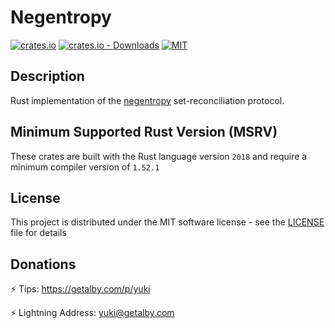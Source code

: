 # Negentropy

[![crates.io](https://img.shields.io/crates/v/negentropy.svg)](https://crates.io/crates/negentropy)
[![crates.io - Downloads](https://img.shields.io/crates/d/negentropy)](https://crates.io/crates/negentropy)
[![MIT](https://img.shields.io/crates/l/negentropy.svg)](./LICENSE)

## Description

Rust implementation of the [negentropy](https://github.com/hoytech/negentropy) set-reconciliation protocol.

## Minimum Supported Rust Version (MSRV)

These crates are built with the Rust language version `2018` and require a minimum compiler version of `1.52.1`

## License

This project is distributed under the MIT software license - see the [LICENSE](LICENSE) file for details

## Donations

⚡ Tips: <https://getalby.com/p/yuki>

⚡ Lightning Address: yuki@getalby.com